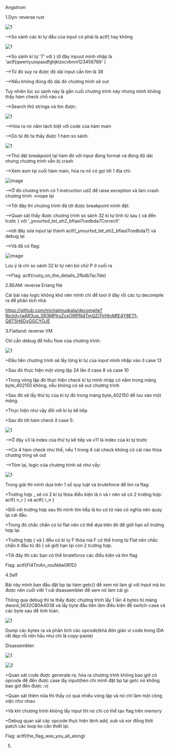 Angstrom 

1.Dyn: reverse rust

![1](https://user-images.githubusercontent.com/91442807/166932169-341cdd47-98f4-4f21-990a-dfd86b63807d.png)

-->So sánh các kí tự đầu của input có phải là actf{ hay không

![1](https://user-images.githubusercontent.com/91442807/166932748-1b9d954c-1ea7-40bf-bd28-4912e5481eee.png)

-->So sánh kí tự '7' với } (ở đây inpuut mình nhập là 'actf{qwertyuiopasdfghjklzxcvbnm123456789' )

-->Từ đó suy ra được độ dài input cần tìm là 38

-->Nếu không đúng độ dài đó chương trình sẽ out 

Tuy nhiên lúc so sánh này là gần cuối chương trình này nhưng mình không thấy hàm check chỗ nào cả

-->Search thử strings và tìm được:

![1](https://user-images.githubusercontent.com/91442807/166934558-9388d878-f04c-4a51-90dd-0ed23d41cd76.png)

-->Hóa ra nó nằm tách biệt với code của hàm main

-->Dò từ đó ta thấy được 1 hàm so sánh:

![1](https://user-images.githubusercontent.com/91442807/166935308-44a65c3a-65d3-48c9-8bcf-3bf2564892dd.png)

-->Thử đặt breakpoint tại hàm đó với input đúng format và đúng độ dài nhưng chương trình vẫn bị crash

-->Xem asm tại cuối hàm main, hóa ra nó có gọi tới 1 địa chỉ:

![image](https://user-images.githubusercontent.com/91442807/166935727-cfd4f11a-a9a2-4afb-826e-923b2c01b9ba.png)

-->Ở đó chương trình có 1 instruction ud2 để raise exception và làm crash chương trình ->nope lại

-->Tới đây thì chương trình đã tới được breakpoint mình đặt:

-->Quan sát thấy được chương trình so sánh 32 kí tự tính từ sau { và đến trước } với '_ynourtsd_tet_eh2_bfiasl7cedbda7Correct!'

-->tới đây sửa input lại thành actf{_ynourtsd_tet_eh2_bfiasl7cedbda7} và debug lại

-->Và đã có flag: 

![image](https://user-images.githubusercontent.com/91442807/166937579-6dcd3900-38db-4185-94ee-d073f0aa4996.png)

Lưu ý là chỉ so sánh 32 kí tự nên bỏ chữ P ở cuối ra

-->Flag: actf{rusty_on_the_details_2fbdb7ac7de}


2.BEAM: reverse Erlang file

Cái bài này logic không khó nên mình chỉ để tool ở đây rồi các tự decompile ra để phân tích nhá:

https://github.com/michalmuskala/decompile?fbclid=IwAR3uq_SR3MPlruZcxOlRPN4TmQZi7IrHtnMfE4Y8ETf-Q8T5H6DvGGCYOJE


3.Flatland: reverse VM

Chỉ cần debug để hiểu flow của chương trình:

![1](https://user-images.githubusercontent.com/91442807/166939097-d09d19ed-b4dc-4705-beaa-133c1c1aad45.png)

+Đầu tiên chương trình sẽ lấy từng kí tự của input mình nhập vào ở case 13

+Sau đó thực hiện một vòng lặp 24 lần ở case 8 và case 10

+Trong vòng lặp đó thực hiện check kí tự mình nhập có nằm trong mảng byte_402150 không, nếu không có sẽ out chương trình 

+Sau đó sẽ lấy thứ tự của kí tự đó trong mảng byte_402150 để lưu vào một mảng.

+Thực hiện như vậy đối với kí tự kế tiếp

+Sau đó tới hàm check ở case 5:

![1](https://user-images.githubusercontent.com/91442807/166940156-880492b5-b869-4366-9166-e975cf62cf06.png)

-->Ở đây v3 là index của thứ tự kế tiếp và v11 là index của kí tự trước 

-->Có 4 hàm check như thế, nếu 1 trong 4 cái check không có cái nào thỏa chương trìng sẽ out 

-->Tóm lại, logic của chương trình sẽ như vầy:

![1](https://user-images.githubusercontent.com/91442807/166942349-2ad7b65e-4ca1-4bd5-80bd-7d078886c7dd.png)

Trong giải thì mình dựa trên 1 số quy luật và bruteforce để tìm ra flag:

+Trường hợp _ sẽ có 2 kí tự thỏa điều kiện là n và r nên sẽ có 2 trường hợp: actf{  n_r } và actf{ r_n }

+Đối với trường hợp sau thì mình tìm tiếp là ko có từ nào có nghĩa nên quay lại cái đầu.

+Trong đó chắc chắn có từ flat nên có thể dựa trên đó để giới hạn số trường hợp lại.

+Trường hợp { và } đều có kí tự F thỏa mà F có thể trong từ Flat nên chắc chắn ở đầu từ đó } sẽ giới hạn lại còn 2 trường hợp.

+Tới đây thì các bạn có thể bruteforce các điều kiện và tìm flag

Flag: actf{Fl4TmAn_rouNdw0R1D}



4.Self

Bài này mình ban đầu đặt bp tại hàm getc() để xem nó làm gì với input mà ko được nên cuối viết 1 cái disassembler để xem nó làm cái gì:

Thông qua debug thì ta thấy được chương trình lấy 1 lần 4 bytes từ mảng dword_5632CB0A4038 và lấy byte đầu tiên làm điều kiện để switch-case và các byte sau để tính toán.

![1](https://user-images.githubusercontent.com/91442807/166946518-fcfdabd4-9d2a-4d0a-a57a-2b6340a57ca6.png)

Dump các bytes ra và phân tích các opcode(khá đơn giản vì code trong IDA rất đẹp rồi nên hầu như chỉ là copy-paste)

Disassembler:

![1](https://user-images.githubusercontent.com/91442807/166978131-2264ccbd-b6d1-48e5-9004-ba45e26b3392.png)

![2](https://user-images.githubusercontent.com/91442807/166978153-3af4d7e3-1110-4ac4-a0ad-c36c1986655d.png)

+Quan sát code được generate ra, hóa ra chương trình không bao giờ có opcode để đến được case lấy input(hèn chi mình đặt bp tại getc nó không bao giờ đến được :v)

+Quan sát thêm nữa thì thấy có quá nhiều vòng lặp và nó chỉ làm một công việc như nhau

+Và khi chương trình không lấy input thì nó chỉ có thể tạo flag trên memory

+Debug quan sát các opcode thực hiện lệnh add, sub và xor đồng thời patch các loop ko cần thiết lại.

Flag: actf{the_flag_was_you_all_along}


5. 














